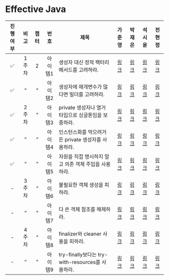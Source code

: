 # Effective Java

| 진행여부  | 비고  | 챕터 |  번호  | 제목                                       |                                                     가준영                                                     |                                                         박재은                                                          |                                                       석시윤                                                       |                                                       전현정                                                       |
|:-----:|:---:|:--:|:----:|------------------------------------------|:-----------------------------------------------------------------------------------------------------------:|:--------------------------------------------------------------------------------------------------------------------:|:---------------------------------------------------------------------------------------------------------------:|:---------------------------------------------------------------------------------------------------------------:|
|   ✅   | 1주차 | 2  | 아이템1 | 생성자 대신 정적 팩터리 메서드를 고려하라.                 | [링크](https://github.com/Jwhyee/effective-java-study/blob/junyoung/src/main/java/ka/chapter2/item1/item1.md) | [링크](https://github.com/Jaeeun1083/effective-java-study/blob/master/src/main/java/ka/jaeeun/chapter2/item1/item1.md) | [링크](https://github.com/seanee3670/effective-java-study/blob/master/src/main/java/seok/chapter2/item1/item1.md) | [링크](https://github.com/jhj-sharon/effective-java-study/blob/master/src/main/java/jeon/chapter1/item1/item1.md) |
|   ✅   |  “  | “  | 아이템2 | 생성자에 매개변수가 많다면 빌더를 고려하라.                 | [링크](https://github.com/Jwhyee/effective-java-study/blob/junyoung/src/main/java/ka/chapter2/item2/item2.md) | [링크](https://github.com/Jaeeun1083/effective-java-study/blob/master/src/main/java/ka/jaeeun/chapter2/item2/item2.md) | [링크](https://github.com/seanee3670/effective-java-study/blob/master/src/main/java/seok/chapter2/item2/item2.md) | [링크](https://github.com/jhj-sharon/effective-java-study/blob/master/src/main/java/jeon/chapter1/item2/item2.md) |
|   ✅   | 2주차 | “  | 아이템3 | private 생성자나 열거 타입으로 싱글톤임을 보증하라.         | [링크](https://github.com/Jwhyee/effective-java-study/blob/junyoung/src/main/java/ka/chapter2/item3/item3.md) | [링크](https://github.com/Jaeeun1083/effective-java-study/blob/master/src/main/java/ka/jaeeun/chapter2/item3/item3.md) | [링크](https://github.com/seanee3670/effective-java-study/blob/master/src/main/java/seok/chapter2/item3/item3.md) | [링크](https://github.com/jhj-sharon/effective-java-study/blob/master/src/main/java/jeon/chapter1/item3/item3.md) |
|   ✅   |  “  | “  | 아이템4 | 인스턴스화를 막으려거든 private 생성자를 사용하라.          | [링크](https://github.com/Jwhyee/effective-java-study/blob/junyoung/src/main/java/ka/chapter2/item4/item4.md) | [링크](https://github.com/Jaeeun1083/effective-java-study/blob/master/src/main/java/ka/jaeeun/chapter2/item4/item4.md) | [링크](https://github.com/seanee3670/effective-java-study/blob/master/src/main/java/seok/chapter2/item4/item4.md) | [링크](https://github.com/jhj-sharon/effective-java-study/blob/master/src/main/java/jeon/chapter1/item4/item4.md) |
|   ✅   |  “  | “  | 아이템5 | 자원을 직접 명시하지 말고 의존 객체 주입을 사용하라.           | [링크](https://github.com/Jwhyee/effective-java-study/blob/junyoung/src/main/java/ka/chapter2/item5/item5.md) | [링크](https://github.com/Jaeeun1083/effective-java-study/blob/master/src/main/java/ka/jaeeun/chapter2/item5/item5.md) | [링크](https://github.com/seanee3670/effective-java-study/blob/master/src/main/java/seok/chapter2/item5/item5.md) | [링크](https://github.com/jhj-sharon/effective-java-study/blob/master/src/main/java/jeon/chapter1/item5/item5.md) |
|   -   | 3주차 | “  | 아이템6 | 불필요한 객체 생성을 피하라.                         | [링크](https://github.com/Jwhyee/effective-java-study/blob/junyoung/src/main/java/ka/chapter2/item6/item6.md) | [링크](https://github.com/Jaeeun1083/effective-java-study/blob/master/src/main/java/ka/jaeeun/chapter2/item6/item6.md) | [링크](https://github.com/seanee3670/effective-java-study/blob/master/src/main/java/seok/chapter2/item6/item6.md) | [링크](https://github.com/jhj-sharon/effective-java-study/blob/master/src/main/java/jeon/chapter1/item6/item6.md) |
|   -   |  “  | “  | 아이템7 | 다 쓴 객체 참조를 해제하라.                         | [링크](https://github.com/Jwhyee/effective-java-study/blob/junyoung/src/main/java/ka/chapter2/item7/item7.md) | [링크](https://github.com/Jaeeun1083/effective-java-study/blob/master/src/main/java/ka/jaeeun/chapter2/item7/item7.md) | [링크](https://github.com/seanee3670/effective-java-study/blob/master/src/main/java/seok/chapter2/item7/item7.md) | [링크](https://github.com/jhj-sharon/effective-java-study/blob/master/src/main/java/jeon/chapter1/item7/item7.md) |
|   -   | 4주차 | “  | 아이템8 | finalizer와 cleaner 사용을 피하라.              | [링크](https://github.com/Jwhyee/effective-java-study/blob/junyoung/src/main/java/ka/chapter2/item8/item8.md) | [링크](https://github.com/Jaeeun1083/effective-java-study/blob/master/src/main/java/ka/jaeeun/chapter2/item8/item8.md) | [링크](https://github.com/seanee3670/effective-java-study/blob/master/src/main/java/seok/chapter2/item8/item8.md) | [링크](https://github.com/jhj-sharon/effective-java-study/blob/master/src/main/java/jeon/chapter1/item8/item8.md) |
|   -   |  “  | “  | 아이템9 | try-finally보다는 try-with-resources를 사용하라. | [링크](https://github.com/Jwhyee/effective-java-study/blob/junyoung/src/main/java/ka/chapter2/item9/item9.md) | [링크](https://github.com/Jaeeun1083/effective-java-study/blob/master/src/main/java/ka/jaeeun/chapter2/item9/item9.md) | [링크](https://github.com/seanee3670/effective-java-study/blob/master/src/main/java/seok/chapter2/item9/item9.md) | [링크](https://github.com/jhj-sharon/effective-java-study/blob/master/src/main/java/jeon/chapter1/item9/item9.md) |